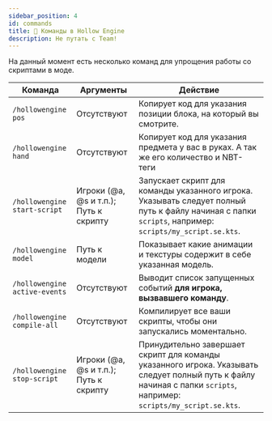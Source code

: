 ```yaml
---
sidebar_position: 4
id: commands
title: 📄 Команды в Hollow Engine
description: Не путать с Team!
---
```


На данный момент есть несколько команд для упрощения работы со скриптами в моде.

| Команда | Аргументы | Действие |
| --- | --- | --- |
| `/hollowengine pos` | Отсутствуют | Копирует код для указания позиции блока, на который вы смотрите. |
| `/hollowengine hand` | Отсутствуют | Копирует код для указания предмета у вас в руках. А так же его количество и NBT-теги |
| `/hollowengine start-script` | Игроки \(@a, @s и т.п.\); Путь к скрипту | Запускает скрипт для команды указанного игрока. Указывать следует полный путь к файлу начиная с папки `scripts`, например: `scripts/my_script.se.kts`. |
| `/hollowengine model` | Путь к модели | Показывает какие анимации и текстуры содержит в себе указанная модель. |
| `/hollowengine active-events` | Отсутствуют | Выводит список запущенных событий **для игрока, вызвавшего команду**. |
| `/hollowengine compile-all` | Отсутствуют | Компилирует все ваши скрипты, чтобы они запускались моментально. |
| `/hollowengine stop-script` | Игроки \(@a, @s и т.п.\); Путь к скрипту | Принудительно завершает скрипт для команды указанного игрока. Указывать следует полный путь к файлу начиная с папки `scripts`, например: `scripts/my_script.se.kts`. |